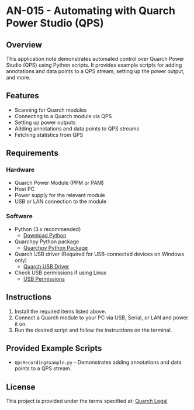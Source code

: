 # AN-015 - Automating with Quarch Power Studio (QPS)

## Overview
This application note demonstrates automated control over Quarch Power Studio (QPS) using Python scripts. It provides example scripts for adding annotations and data points to a QPS stream, setting up the power output, and more.

## Features
- Scanning for Quarch modules
- Connecting to a Quarch module via QPS
- Setting up power outputs
- Adding annotations and data points to QPS streams
- Fetching statistics from QPS

## Requirements

### Hardware
- Quarch Power Module (PPM or PAM)
- Host PC
- Power supply for the relevant module
- USB or LAN connection to the module

### Software
- Python (3.x recommended)
  - [Download Python](https://www.python.org/downloads/)
- Quarchpy Python package
  - [Quarchpy Python Package](https://quarch.com/products/quarchpy-python-package/)
- Quarch USB driver (Required for USB-connected devices on Windows only)
  - [Quarch USB Driver](https://quarch.com/downloads/drivers/)
- Check USB permissions if using Linux
  - [USB Permissions](https://quarch.com/support/faqs/usb/)


## Instructions

1. Install the required items listed above.
2. Connect a Quarch module to your PC via USB, Serial, or LAN and power it on.
3. Run the desired script and follow the instructions on the terminal.

## Provided Example Scripts

- `QpsRecordingExample.py` - Demonstrates adding annotations and data points to a QPS stream.

## License
This project is provided under the terms specified at:
[Quarch Legal](https://quarch.com/legal/)